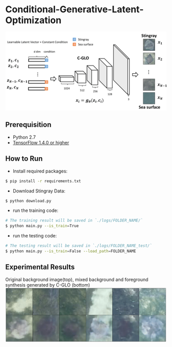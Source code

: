 # Conditional-Generative-Latent-Optimization

![alt tag](./assets/cglo-1.png)

## Prerequisition
- Python 2.7
- [TensorFlow 1.4.0 or higher](https://github.com/tensorflow/tensorflow)

## How to Run
- Install required packages:
```bash
$ pip install -r requirements.txt
```

- Download Stingray Data:
```bash
$ python download.py
```

- run the training code:
```bash
# The training result will be saved in `./logs/FOLDER_NAME/`
$ python main.py --is_train=True
```

- run the testing code:
```bash
# The testing result will be saved in `./logs/FOLDER_NAME_test/`
$ python main.py --is_train=False --load_path=FOLDER_NAME
```

## Experimental Results
Original background image(top), mixed background and foreground synthesis generated by C-GLO (bottom)
![alt tag](./assets/Fig5-1.png)



